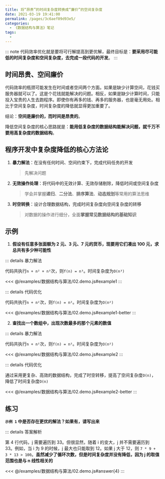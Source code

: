 ```yaml
---
title: 将“昂贵”的时间复杂度转换成“廉价”的空间复杂度
date: 2021-03-19 19:41:00
permalink: /pages/3c6aef09d93e5/
categories:
  - 《数据结构与算法》笔记
tags:
  -
---
```


::: note
代码效率优化就是要将可行解提高到更优解，最终目标是：**要采用尽可能低的时间复杂度和空间复杂度，去完成一段代码的开发**。
:::

## 时间昂贵、空间廉价

代码效率的瓶颈可能发生在时间或者空间两个方面。如果是缺少计算空间，花钱买服务器就可以了。这是个花钱就能解决的问题。相反，如果是缺少计算时间，只能投入宝贵的人生去跑程序。即使你有再多的钱、再多的服务器，也是毫无用处。相比于空间复杂度，时间复杂度的降低就显得更加重要了。

结论：**空间是廉价的，而时间是昂贵的**。

降低空间复杂度的核心思路就是：**能用低复杂度的数据结构能解决问题，就千万不要用高复杂度的数据结构**。

## 程序开发中复杂度降低的核心方法论

1. **暴力解法**：在没有任何时间、空间约束下，完成代码任务的开发
   > 先解决问题
2. **无效操作处理**：将代码中的无效计算、无效存储剔除，降低时间或空间复杂度
   > 学会并掌握**递归**、**二分法**、**排序算法**、**动态规划**等常用的算法思维
3. **时空转换**：设计合理数据结构，完成时间复杂度向空间复杂度的转移
   > 对数据的操作进行细分，全面**掌握常见数据结构的基础知识**

## 示例

1. **假设有任意多张面额为 2 元、3 元、7 元的货币，现要用它们凑出 100 元，求总共有多少种可能性**

::: details 暴力解法

代码共执行`n + n² + n³`次，则`f(n) = n³`。时间复杂度为`O(n³)`

<<< @/examples/数据结构与算法/02.demo.js#example1
:::

::: details 代码优化

代码共执行`n + n²`次，则`f(n) = n²`。时间复杂度为`O(n²)`

<<< @/examples/数据结构与算法/02.demo.js#example1-better
:::

2. **查找出一个数组中，出现次数最多的那个元素的数值**

::: details 暴力解法

代码共执行`n + n²`次，则`f(n) = n²`。时间复杂度为`O(n²)`

<<< @/examples/数据结构与算法/02.demo.js#example2
:::

::: details 代码优化

通过采用更复杂、高效的数据结构，完成了时空转移，提高了空间复杂度`O(n)`，降低了时间复杂度`O(n)`

<<< @/examples/数据结构与算法/02.demo.js#example2-better
:::

## 练习

**`示例 1` 中是否存在更优的解法？如果有，请写出来**

::: details 答案解析

第 4 行代码，j 需要遍历到 33。但很显然，随着 i 的变大，j 并不需要遍历到 33。例如，当 i 为 9 的时候，j 最大也只能取到 12。如果 j 大于 12，则 `7 * 9 + 3 * 13 > 100`。**虽然减少了循环次数，但是时间复杂度并没有降低，因为 j 的取值范围也是与 n 线性相关的**

<<< @/examples/数据结构与算法/02.demo.js#answer{4}
:::
